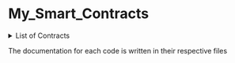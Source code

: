 # My_Smart_Contracts

<details>
  <summary>List of Contracts</summary>
  <ol>
    <li>Book Manager</li>
    <li>Bus Ticket Manager</li>
    <li>Crowdfunding</li>
    <li>Crowdfunding 2</li>
    <li>Crowdfunding 3</li>
    <li>Transfer Ether</li>
    <li>Voting advanced</li>
  </ol>
</details>

The documentation for each code is written in their respective files
